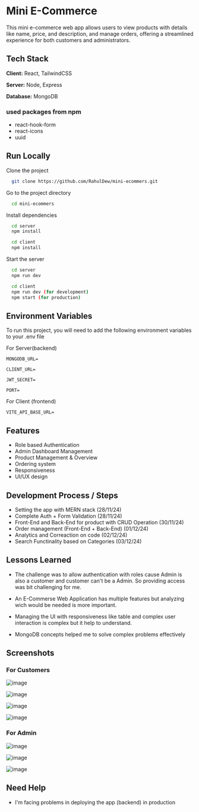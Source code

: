 
# Mini E-Commerce

This mini e-commerce web app allows users to view products with details like name, price, and description, and manage orders, offering a streamlined experience for both customers and administrators.




## Tech Stack

**Client:** React, TailwindCSS

**Server:** Node, Express

**Database:** MongoDB

### used packages from npm
- react-hook-form
- react-icons
- uuid 


## Run Locally

Clone the project

```bash
  git clone https://github.com/RahulDew/mini-ecommers.git
```

Go to the project directory

```bash
  cd mini-ecommers
```

Install dependencies

```bash
  cd server
  npm install

  cd client
  npm install
```

Start the server

```bash
  cd server
  npm run dev

  cd client
  npm run dev (for development)
  npm start (for production)
```



## Environment Variables

To run this project, you will need to add the following environment variables to your .env file

For Server(backend)

`MONGODB_URL=`

`CLIENT_URL=`

`JWT_SECRET=`

`PORT=`

For Client (frontend)

`VITE_API_BASE_URL=`



## Features

- Role based Authentication
- Admin Dashboard Management
- Product Management & Overview
- Ordering system
- Responsiveness
- UI/UX design


## Development Process / Steps

- Setting the app with MERN stack (28/11/24)
- Complete Auth + Form Validation (28/11/24)
- Front-End and Back-End for product with CRUD Operation (30/11/24)
- Order management (Front-End + Back-End) (01/12/24)
- Analytics and Correaction on code (02/12/24) 
- Search Functinality based on Categories (03/12/24)


## Lessons Learned

- The challenge was to allow authentication with roles cause Admin is also a customer and customer can't be a Admin. So providing access was bit challenging for me.

- An E-Commerse Web Application has multiple features but analyzing wich would be needed is more important.

- Managing the UI with responsiveness like table and complex user interaction is complex but it help to understand.

- MongoDB concepts helped me to solve complex problems effectively


## Screenshots

### For Customers 
![image](https://github.com/user-attachments/assets/75c9e2b8-89f9-407b-bdb3-99f4a97a7b86)

![image](https://github.com/user-attachments/assets/3262c961-9e1c-496d-adb5-a11b56a72598)

![image](https://github.com/user-attachments/assets/9ec8ba62-9c8e-4ce7-ae37-8c71212cb693)

![image](https://github.com/user-attachments/assets/a1a64b22-977a-451c-bf6f-20123a6f9a97)


### For Admin

![image](https://github.com/user-attachments/assets/a4b7c0d4-ed86-4f63-b1e7-bedb0d4f742d)

![image](https://github.com/user-attachments/assets/9b166b1e-3229-4ccc-8458-5e205ea36f0e)

![image](https://github.com/user-attachments/assets/0da3b5d2-a107-4437-9a8a-eca719e6c691)



## Need Help

- I'm facing problems in deploying the app (backend) in production 

